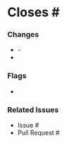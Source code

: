 # Closes #<NUMBER HERE>
<OVERALL SUMMARY OF PULL REQUEST>

### Changes
- <INSERT DESCRIPTION OF CHANGES>
  - <SUB NOTES OF DESCRIPTIONS>
- <SUMMARIZE ALL COMMITS IN PULL REQUEST>

### Flags
- <DESCRIBE ISSUES OR HOLDS FOR REVIEWERS>

### Related Issues
- Issue #<NUMBER HERE>
- Pull Request #<NUMBER HERE>